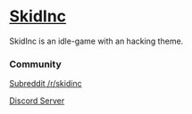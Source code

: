 [SkidInc](https://totominc.github.io/skid-inc/ "SkidInc")
======

SkidInc is an idle-game with an hacking theme.

### Community

[Subreddit /r/skidinc](https://reddit.com/r/skidinc)

[Discord Server](https://discord.gg/6dq3ZVC)